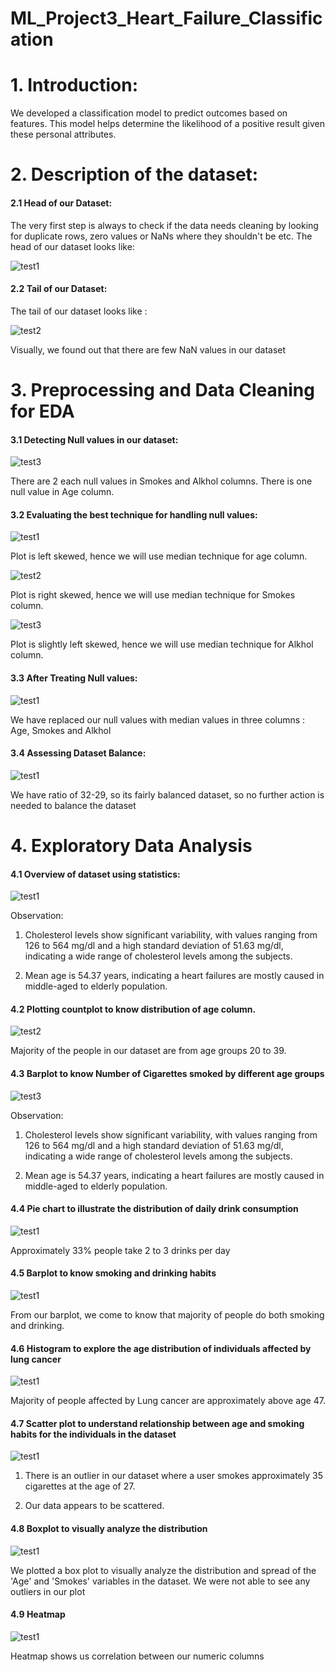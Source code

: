 # ML_Project3_Heart_Failure_Classification


# 1. Introduction:
We developed a classification model to predict outcomes based on features. This model helps determine the likelihood of a positive result given these personal attributes.

# 2. Description of the dataset:

#### 2.1 Head of our Dataset:
The very first step is always to check if the data needs cleaning by looking for duplicate rows, zero values or NaNs where they shouldn't be etc. The head of our dataset looks like:

![test1](https://github.com/Mervin50/ML_Project3_Heart_Failure_Classification/assets/167336864/25def6ab-a768-43ac-afdd-c584ea5f1b63)


#### 2.2 Tail of our Dataset:
The tail of our dataset looks like : 

![test2](https://github.com/Mervin50/ML_Project3_Heart_Failure_Classification/assets/167336864/410d5783-efb6-49b3-a15d-492a8ef77f4b)


Visually, we found out that there are few NaN values in our dataset


# 3. Preprocessing and Data Cleaning for EDA

#### 3.1 Detecting Null values in our dataset:

![test3](https://github.com/Mervin50/ML_Project3_Heart_Failure_Classification/assets/167336864/9a73988e-e26d-4e9b-94db-4253fb3e92b1)

There are 2 each null values in Smokes and Alkhol columns. There is one null value in Age column. 

#### 3.2 Evaluating the best technique for handling null values:

![test1](https://github.com/Mervin50/ML_Project3_Heart_Failure_Classification/assets/167336864/b477e4eb-27a5-4e84-a3ef-cfc98938a7d6)

Plot is left skewed, hence we will use median technique for age column.

![test2](https://github.com/Mervin50/ML_Project3_Heart_Failure_Classification/assets/167336864/64a98d03-26b1-415f-a80e-a03892b6c85f)

Plot is right skewed, hence we will use median technique for Smokes column.

![test3](https://github.com/Mervin50/ML_Project3_Heart_Failure_Classification/assets/167336864/6b7e85f0-c10d-4bf5-b24c-a83d30f24a65)

Plot is slightly left skewed, hence we will use median technique for Alkhol column.

#### 3.3 After Treating Null values:

![test1](https://github.com/Mervin50/ML_Project2_LungCancer_Classification/assets/167336864/21b08ffb-e135-4110-8327-5b1fcae24ba5)

We have replaced our null values with median values in three columns : Age, Smokes and Alkhol

#### 3.4 Assessing Dataset Balance: 

![test1](https://github.com/Mervin50/ML_Project2_LungCancer_Classification/assets/167336864/7fdb2e12-a8d0-4743-b83f-bc26df76f5dd)

We have ratio of 32-29, so its fairly balanced dataset, so no further action is needed to balance the dataset

# 4. Exploratory Data Analysis

#### 4.1 Overview of dataset using statistics:

![test1](https://github.com/Mervin50/ML_Project3_Heart_Failure_Classification/assets/167336864/4bbeb5ae-a422-4a4d-9ee2-fdfc074ab488)

Observation:

1) Cholesterol levels show significant variability, with values ranging from 126 to 564 mg/dl and a high standard deviation of 51.63 mg/dl, indicating a wide range of cholesterol levels among the subjects.
   
2) Mean age is 54.37 years, indicating a heart failures are mostly caused in middle-aged to elderly population.

#### 4.2 Plotting countplot to know distribution of age column.

![test2](https://github.com/Mervin50/ML_Project3_Heart_Failure_Classification/assets/167336864/e5b83e02-c667-48d8-bccb-f849e828ac0c)

Majority of the people in our dataset are from age groups 20 to 39.

#### 4.3 Barplot to know Number of Cigarettes smoked by different age groups

![test3](https://github.com/Mervin50/ML_Project3_Heart_Failure_Classification/assets/167336864/c9ada5eb-a143-4f07-87a6-f2702c4bd411)


Observation:

1) Cholesterol levels show significant variability, with values ranging from 126 to 564 mg/dl and a high standard deviation of 51.63 mg/dl, indicating a wide range of cholesterol levels among the subjects.
   
2) Mean age is 54.37 years, indicating a heart failures are mostly caused in middle-aged to elderly population.

#### 4.4 Pie chart to illustrate the distribution of daily drink consumption

![test1](https://github.com/Mervin50/ML_Project2_LungCancer_Classification/assets/167336864/26cc1388-f290-4be4-bce4-04407baf40f5)

Approximately 33% people take 2 to 3 drinks per day

#### 4.5 Barplot to know smoking and drinking habits

![test1](https://github.com/Mervin50/ML_Project2_LungCancer_Classification/assets/167336864/0062e1db-4d16-46cf-958f-2ea3fef6cab5)

From our barplot, we come to know that majority of people do both smoking and drinking.

#### 4.6 Histogram to explore the age distribution of individuals affected by lung cancer

![test1](https://github.com/Mervin50/ML_Project2_LungCancer_Classification/assets/167336864/2bc678db-8207-4ee4-aac0-ef8afa29d600)

Majority of people affected by Lung cancer are approximately above age 47.

#### 4.7 Scatter plot to understand relationship between age and smoking habits for the individuals in the dataset

![test1](https://github.com/Mervin50/ML_Project2_LungCancer_Classification/assets/167336864/b637479c-0ede-4527-98ce-6a261c6aa381)

1) There is an outlier in our dataset where a user smokes approximately 35 cigarettes at the age of 27.

2) Our data appears to be scattered.
   
#### 4.8 Boxplot to visually analyze the distribution

![test1](https://github.com/Mervin50/ML_Project2_LungCancer_Classification/assets/167336864/c5a59816-dca0-41ad-bac2-19a089b0c959)

We plotted a box plot to visually analyze the distribution and spread of the 'Age' and 'Smokes' variables in the dataset. We were not able to see any outliers in our plot

#### 4.9 Heatmap

![test1](https://github.com/Mervin50/ML_Project2_LungCancer_Classification/assets/167336864/56bb8c13-49e6-44e7-8969-38cb933a3297)

Heatmap shows us correlation between our numeric columns
